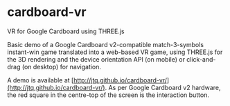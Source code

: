# cardboard-vr
VR for Google Cardboard using THREE.js

Basic demo of a Google Cardboard v2-compatible match-3-symbols instant-win game translated into a web-based VR game, using THREE.js for the 3D rendering and the device orientation API (on mobile) or click-and-drag (on desktop) for navigation.

A demo is available at [http://jtq.github.io/cardboard-vr/](http://jtq.github.io/cardboard-vr/).  As per Google Cardboard v2 hardware, the red square in the centre-top of the screen is the interaction button.
